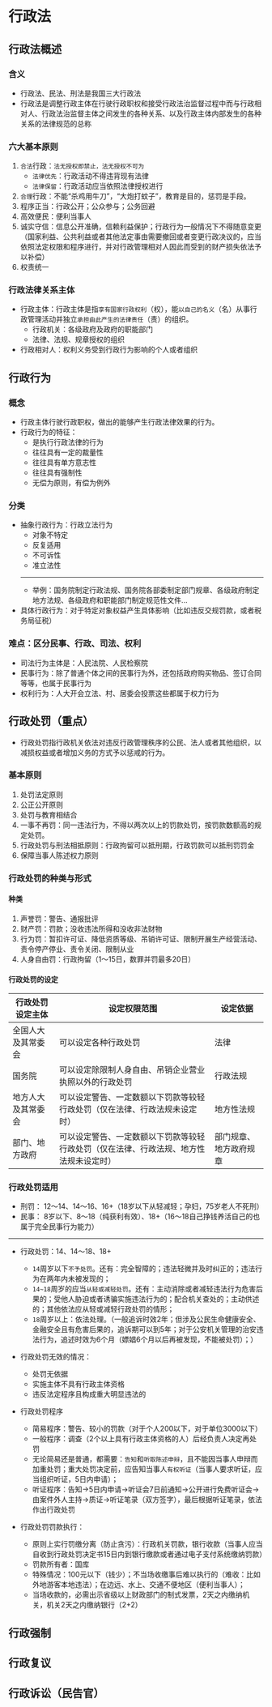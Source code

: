 # 行政法

## 行政法概述

### 含义

- 行政法、民法、刑法是我国三大行政法
- 行政法是调整行政主体在行驶行政职权和接受行政法治监督过程中而与行政相对人、行政法治监督主体之间发生的各种关系、以及行政主体内部发生的各种关系的法律规范的总称

### 六大基本原则

1. `合法`行政：`法无授权即禁止，法无授权不可为`
    - `法律优先`：行政活动不得违背现有法律
    - `法律保留`：行政活动应当依照法律授权进行
2. `合理`行政：不能“杀鸡用牛刀”，“大炮打蚊子”，教育是目的，惩罚是手段。
3. 程序正当：行政公开；公众参与；公务回避
4. 高效便民：便利当事人
5. 诚实守信：信息公开准确，信赖利益保护；行政行为一般情况下不得随意变更（国家利益、公共利益或者其他法定事由需要撤回或者变更行政决议的，应当依照法定权限和程序进行，并对行政管理相对人因此而受到的财产损失依法予以补偿）
6. 权责统一

### 行政法律关系主体

- 行政主体：行政主体是指`享有国家行政权利`（权），能`以自己的名义`（名）从事行政管理活动并独立`承担由此产生的法律责任`（责）的组织。
  - 行政机关：各级政府及政府的职能部门
  - 法律、法规、规章授权的组织
- 行政相对人：权利义务受到行政行为影响的个人或者组织

## 行政行为

### 概念

- 行政主体行驶行政职权，做出的能够产生行政法律效果的行为。
- 行政行为的特征：
  - 是执行行政法律的行为
  - 往往具有一定的裁量性
  - 往往具有单方意志性
  - 往往具有强制性
  - 无偿为原则，有偿为例外

### 分类

- 抽象行政行为：行政立法行为
  - 对象不特定
  - 反复适用
  - 不可诉性
  - 准立法性
  ---
  - 举例：国务院制定行政法规、国务院各部委制定部门规章、各级政府制定地方法规、各级政府和职能部门制定规范性文件...
- 具体行政行为：对于特定对象权益产生具体影响（比如违反交规罚款，或者税务局征税）

### 难点：区分民事、行政、司法、权利

- 司法行为主体是：人民法院、人民检察院
- 民事行为：除了普通个体之间的民事行为外，还包括政府购买物品、签订合同等等，也属于民事行为
- 权利行为：人大开会立法、村、居委会投票这些都属于权力行为

## 行政处罚（重点）

- 行政处罚指行政机关依法对违反行政管理秩序的公民、法人或者其他组织，以减损权益或者增加义务的方式予以惩戒的行为。

### 基本原则

1. 处罚法定原则
2. 公正公开原则
3. 处罚与教育相结合
4. 一事不再罚：同一违法行为，不得以两次以上的罚款处罚，按罚款数额高的规定处罚。
5. 行政处罚与刑法相抵原则：行政拘留可以抵刑期，行政罚款可以抵刑罚罚金
6. 保障当事人陈述权力原则

### 行政处罚的种类与形式

#### 种类

1. 声誉罚：警告、通报批评
2. 财产罚：罚款；没收违法所得和没收非法财物
3. 行为罚：暂扣许可证、降低资质等级、吊销许可证、限制开展生产经营活动、责令停产停业、责令关闭、限制从业
4. 人身自由罚：行政拘留（1～15日，数罪并罚最多20日）

#### 行政处罚的设定

| 行政处罚设定主体         | 设定权限范围                                   | 设定依据                      |
|----------------------|------------------------------------------|---------------------------|
| 全国人大及其常委会       | 可以设定各种行政处罚                              | 法律                        |
| 国务院                 | 可以设定除限制人身自由、吊销企业营业执照以外的行政处罚         | 行政法规                     |
| 地方人大及其常委会       | 可以设定警告、一定数额以下罚款等较轻行政处罚（仅在法律、行政法规未设定时） | 地方性法规                   |
| 部门、地方政府           | 可以设定警告、一定数额以下罚款等较轻行政处罚（仅在法律、行政法规、地方性法规未设定时） | 部门规章、地方政府规章         |

### 行政处罚适用

- 刑罚： 12～14、14～16、16+（18岁以下从轻减轻；孕妇，75岁老人不死刑）
- 民事： 8岁以下、8～18（纯获利有效）、18+（16～18自己挣钱养活自己的也属于完全民事行为能力）

---

- 行政处罚：14、14～18、18+
  - `14`周岁以下`不予处罚`。还有：完全智障的；违法轻微并及时纠正的；违法行为在两年内未被发现的；
  - `14~18`周岁的应当`从轻或减轻处罚`。还有：主动消除或者减轻违法行为危害后果的；受他人胁迫或者诱骗实施违法行为的；配合机关查处的；主动供述的；其他依法应从轻或减轻行政处罚的情形；
  - `18`周岁以上：依法处理。（一般追诉时效2年；但涉及公民生命健康安全、金融安全且有危害后果的，追诉期可以到5年；对于公安机关管理的治安违法行为，追述时效为6个月（嫖娼6个月以后再被发现，不能被处罚）；）

- 行政处罚无效的情况：
  - 处罚无依据
  - 实施主体不具有行政主体资格
  - 违反法定程序且构成重大明显违法的

- 行政处罚程序
  - 简易程序：警告、较小的罚款（对于个人200以下，对于单位3000以下）
  - 一般程序：调查（2个以上具有行政主体资格的人）后经负责人决定再处罚
  - 无论简易还是普通，都需要：`告知`和`听取陈述申辩`，且不能因当事人申辩而加重处罚；重大处罚决定前，应告知当事人`有权听证`（当事人要求听证，应当组织听证，5日内申请）；
  - 听证程序：告知->5日内申请->听证会7日前通知->公开进行免费听证会->由案件外人主持->质证->听证笔录（双方签字），最后根据听证笔录，依法作出行政处罚

- 行政处罚罚款执行：
  - 原则上实行罚缴分离（防止贪污）：行政机关罚款，银行收款（当事人应当自收到行政处罚决定书15日内到银行缴款或者通过电子支付系统缴纳罚款）
  - 罚款所有者：国库
  - 特殊情况：100元以下（钱少）；不当场收缴事后难以执行的（难收：比如外地游客本地违法）；在边远、水上、交通不便地区（便利当事人）；
  - 当场收款的，必需出示省级以上财政部门的制式发票，2天之内缴纳机关，机关2天之内缴纳银行（2+2）

## 行政强制

## 行政复议

## 行政诉讼（民告官）

